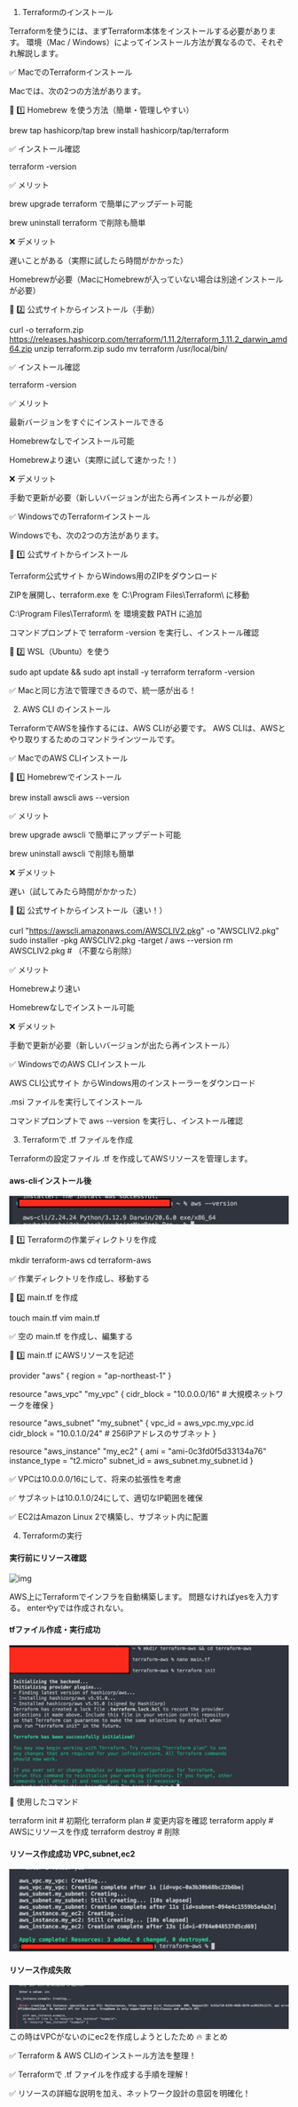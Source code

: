 1. Terraformのインストール

Terraformを使うには、まずTerraform本体をインストールする必要があります。
環境（Mac / Windows）によってインストール方法が異なるので、それぞれ解説します。

✅ MacでのTerraformインストール

Macでは、次の2つの方法があります。

📌 1️⃣ Homebrew を使う方法（簡単・管理しやすい）

brew tap hashicorp/tap
brew install hashicorp/tap/terraform

✅ インストール確認

terraform -version

✅ メリット

brew upgrade terraform で簡単にアップデート可能

brew uninstall terraform で削除も簡単

❌ デメリット

遅いことがある（実際に試したら時間がかかった）

Homebrewが必要（MacにHomebrewが入っていない場合は別途インストールが必要）

📌 2️⃣ 公式サイトからインストール（手動）

curl -o terraform.zip https://releases.hashicorp.com/terraform/1.11.2/terraform_1.11.2_darwin_amd64.zip
unzip terraform.zip
sudo mv terraform /usr/local/bin/

✅ インストール確認

terraform -version

✅ メリット

最新バージョンをすぐにインストールできる

Homebrewなしでインストール可能

Homebrewより速い（実際に試して速かった！）

❌ デメリット

手動で更新が必要（新しいバージョンが出たら再インストールが必要）

✅ WindowsでのTerraformインストール

Windowsでも、次の2つの方法があります。

📌 1️⃣ 公式サイトからインストール

Terraform公式サイト からWindows用のZIPをダウンロード

ZIPを展開し、terraform.exe を C:\Program Files\Terraform\ に移動

C:\Program Files\Terraform\ を 環境変数 PATH に追加

コマンドプロンプトで terraform -version を実行し、インストール確認

📌 2️⃣ WSL（Ubuntu）を使う

sudo apt update && sudo apt install -y terraform
terraform -version

✅ Macと同じ方法で管理できるので、統一感が出る！

2. AWS CLI のインストール

TerraformでAWSを操作するには、AWS CLIが必要です。
AWS CLIは、AWSとやり取りするためのコマンドラインツールです。

✅ MacでのAWS CLIインストール

📌 1️⃣ Homebrewでインストール

brew install awscli
aws --version

✅ メリット

brew upgrade awscli で簡単にアップデート可能

brew uninstall awscli で削除も簡単

❌ デメリット

遅い（試してみたら時間がかかった）

📌 2️⃣ 公式サイトからインストール（速い！）

curl "https://awscli.amazonaws.com/AWSCLIV2.pkg" -o "AWSCLIV2.pkg"
sudo installer -pkg AWSCLIV2.pkg -target /
aws --version
rm AWSCLIV2.pkg  # （不要なら削除）

✅ メリット

Homebrewより速い

Homebrewなしでインストール可能

❌ デメリット

手動で更新が必要（新しいバージョンが出たら再インストール）

✅ WindowsでのAWS CLIインストール

AWS CLI公式サイト からWindows用のインストーラーをダウンロード

.msi ファイルを実行してインストール

コマンドプロンプトで aws --version を実行し、インストール確認

3. Terraformで .tf ファイルを作成

Terraformの設定ファイル .tf を作成してAWSリソースを管理します。


#### aws-cliインストール後
![img](Terraform学習ログ/aws-cliインストール後.png)

📌 1️⃣ Terraformの作業ディレクトリを作成

mkdir terraform-aws
cd terraform-aws

✅ 作業ディレクトリを作成し、移動する

📌 2️⃣ main.tf を作成

touch main.tf
vim main.tf

✅ 空の main.tf を作成し、編集する

📌 3️⃣ main.tf にAWSリソースを記述

provider "aws" {
  region = "ap-northeast-1"
}

resource "aws_vpc" "my_vpc" {
  cidr_block = "10.0.0.0/16"  # 大規模ネットワークを確保
}

resource "aws_subnet" "my_subnet" {
  vpc_id     = aws_vpc.my_vpc.id
  cidr_block = "10.0.1.0/24"  # 256IPアドレスのサブネット
}

resource "aws_instance" "my_ec2" {
  ami           = "ami-0c3fd0f5d33134a76"
  instance_type = "t2.micro"
  subnet_id     = aws_subnet.my_subnet.id
}

✅ VPCは10.0.0.0/16にして、将来の拡張性を考慮

✅ サブネットは10.0.1.0/24にして、適切なIP範囲を確保

✅ EC2はAmazon Linux 2で構築し、サブネット内に配置

4. Terraformの実行

####  実行前にリソース確認
![img](Terraform学習ログ/Terraformで作成する内容確認.png)

AWS上にTerraformでインフラを自動構築します。
問題なければyesを入力する。
enterやyでは作成されない。

#### tfファイル作成・実行成功
![img](Terraform学習ログ/Terraformインストール後.png)

📌 使用したコマンド

terraform init   # 初期化
terraform plan   # 変更内容を確認
terraform apply  # AWSにリソースを作成
terraform destroy  # 削除

#### リソース作成成功 VPC,subnet,ec2
![img](Terraform学習ログ/Terraform成功_vpc_subnet_ec2.png)



#### リソース作成失敗
![img](Terraform学習ログ/Terrarom_EC2失敗.png)
この時はVPCがないのにec2を作成しようとしたため
🔥 まとめ

✅ Terraform & AWS CLIのインストール方法を整理！

✅ Terraformで .tf ファイルを作成する手順を理解！

✅ リソースの詳細な説明を加え、ネットワーク設計の意図を明確化！
